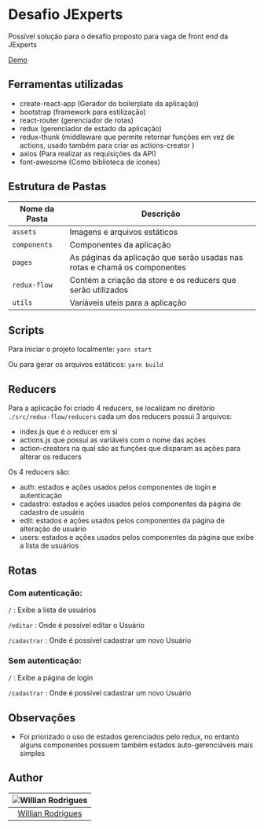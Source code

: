 # Desafio JExperts

Possível solução para o desafio proposto para vaga de front end da JExperts

[Demo](https://jexperts-challenge-frontend.herokuapp.com)


## Ferramentas utilizadas

- create-react-app (Gerador do boilerplate da aplicação)
- bootstrap (framework para estilização)
- react-router (gerenciador de rotas)
- redux (gerenciador de estado da aplicação)
- redux-thunk (middleware que permite retornar funções em vez de actions, usado também para criar as actions-creator )
- axios (Para realizar as requisições da API)
- font-awesome (Como biblioteca de ícones)


## Estrutura de Pastas

| Nome da Pasta  | Descrição                                                                   |
| -------------- | --------------------------------------------------------------------------- |
| `assets`       | Imagens e arquivos estáticos                                                |
| `components`   | Componentes da aplicação                                                    |
| `pages`        | As páginas da aplicação que serão usadas nas rotas e chamá os componentes   |
| `redux-flow`   | Contém a criação da store e os reducers que serão utilizados                |
| `utils`        | Variáveis uteis para a aplicação                                            |

## Scripts
  
  Para iniciar o projeto localmente:
  `yarn start` 
  
  Ou para gerar os arquivos estáticos:
  `yarn build` 

## Reducers

Para a aplicação foi criado 4 reducers, se localizam no diretório `./src/redux-flow/reducers` cada um dos reducers possui 3 arquivos:

- index.js que é o reducer em si
- actions.js que possui as variáveis com o nome das ações
- action-creators na qual são as funções que disparam as ações para alterar os reducers

Os 4 reducers são:

- auth: estados e ações usados pelos componentes de login e autenticação 
- cadastro: estados e ações usados pelos componentes da página de cadastro de usuário
- edit: estados e ações usados pelos componentes da página de alteração de usuário
- users: estados e ações usados pelos componentes da página que exibe a lista de usuários

## Rotas

### Com autenticação:

`/` : Exibe a lista de usuários

`/editar` : Onde é possível editar o Usuário

`/cadastrar` : Onde é possível cadastrar um novo Usuário

### Sem autenticação:

`/` : Exibe a página de login

`/cadastrar` : Onde é possível cadastrar um novo Usuário


## Observações

- Foi priorizado o uso de estados gerenciados pelo redux, no entanto alguns componentes possuem também estados auto-gerenciáveis mais simples


## Author

| ![Willian Rodrigues](https://avatars1.githubusercontent.com/u/28413303?v=3&s=150)|
|:---------------------:|
|  [Willian Rodrigues](https://github.com/willianrssi/)   |